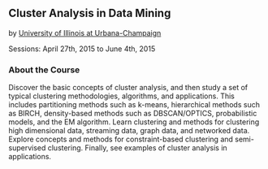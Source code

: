 ## Cluster Analysis in Data Mining
by [University of Illinois at Urbana-Champaign](https://www.coursera.org/illinois)

Sessions: April 27th, 2015 to June 4th, 2015

### About the Course
Discover the basic concepts of cluster analysis, and then study a set of typical clustering methodologies, algorithms, and applications. This includes partitioning methods such as k-means, hierarchical methods such as BIRCH, density-based methods such as DBSCAN/OPTICS, probabilistic models, and the EM algorithm. Learn clustering and methods for clustering high dimensional data, streaming data, graph data, and networked data. Explore concepts and methods for constraint-based clustering and semi-supervised clustering. Finally, see examples of cluster analysis in applications.
